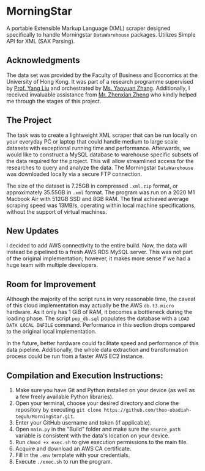 # MorningStar

A portable Extensible Markup Language (XML) scraper designed specifically to handle Morningstar `DataWarehouse` packages. Utilizes Simple API for XML (SAX Parsing).

## Acknowledgments

The data set was provided by the Faculty of Business and Economics at the University of Hong Kong. It was part of a research programme supervised by [Prof. Yang Liu](https://www.hkubs.hku.hk/people/yang-liu/) and orchestrated by [Ms. Yaoyuan Zhang](https://www.hkubs.hku.hk/people/yaoyuan-zhang/). Additionally, I received invaluable assistance from [Mr. Zhenxian Zheng](https://github.com/zhengzhenxian) who kindly helped me through the stages of this project.  

## The Project

The task was to create a lightweight XML scraper that can be run locally on your everyday PC or laptop that could handle medium to large scale datasets with exceptional running time and performance. Afterwards, we would like to construct a MySQL database to warehouse specific subsets of the data required for the project. This will allow streamlined access for the researches to query and analyze the data. The Morningstar `DataWarehouse` was downloaded locally via a secure FTP connection.

The size of the dataset is 7.25GB in compressed `.xml.zip` format, or approximately 35.55GB in `.xml` format. The program was run on a 2020 M1 Macbook Air with 512GB SSD and 8GB RAM. The final achieved average scraping speed was 13MB/s, operating within local machine specifications, without the support of virtual machines.

## New Updates
I decided to add AWS connectivity to the entire build. Now, the data will instead be pipelined to a fresh AWS RDS MySQL server. This was not part of the original implementation; however, it makes more sense if we had a huge team with multiple developers. 

## Room for Improvement
Although the majority of the script runs in very reasonable time, the caveat of this cloud implementation may actually be the AWS `db.t3.micro` hardware. As it only has 1 GiB of RAM, it becomes a bottleneck during the loading phase. The script `pop_db.sql` populates the database with a `LOAD DATA LOCAL INFILE` command. Performance in this section drops compared to the original local implementation. 

In the future, better hardware could facilitate speed and performance of this data pipeline. Additionally, the whole data extraction and transformation process could be run from a faster AWS EC2 instance.

## Compilation and Execution Instructions:
1. Make sure you have Git and Python installed on your device (as well as a few freely available Python libraries).
1. Open your terminal, choose your desired directory and clone the repository by executing `git clone https://github.com/theo-obadiah-teguh/MorningStar.git`.
1. Enter your GitHub username and token (if applicable).
1. Open `main.py` in the "Build" folder and make sure the `source_path` variable is consistent with the data's location on your device.
1. Run `chmod +x exec.sh` to give execution permissions to the main file.
1. Acquire and download an AWS CA certificate.
1. Fill in the `.env` template with your credentials.
1. Execute `./exec.sh` to run the program.
